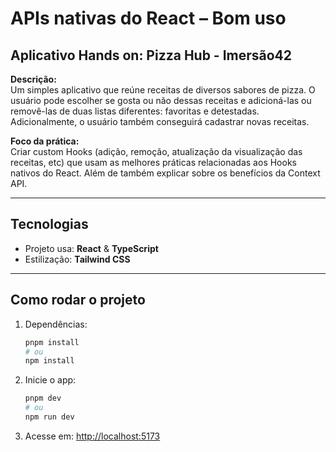 # APIs nativas do React – Bom uso

## Aplicativo Hands on: Pizza Hub - Imersão42

**Descrição:**  
Um simples aplicativo que reúne receitas de diversos sabores de pizza. O usuário pode escolher se gosta ou não dessas receitas e adicioná-las ou removê-las de duas listas diferentes: favoritas e detestadas. Adicionalmente, o usuário também conseguirá cadastrar novas receitas.

**Foco da prática:**  
Criar custom Hooks (adição, remoção, atualização da visualização das receitas, etc) que usam as melhores práticas relacionadas aos Hooks nativos do React. Além de também explicar sobre os benefícios da Context API.

---

## Tecnologias

- Projeto usa: **React** & **TypeScript**
- Estilização: **Tailwind CSS**

---

## Como rodar o projeto

1. Dependências:
   ```bash
   pnpm install
   # ou
   npm install
   ```

2. Inicie o app:
   ```bash
   pnpm dev
   # ou
   npm run dev
   ```

3. Acesse em: [http://localhost:5173](http://localhost:5173)
